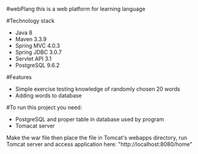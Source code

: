 #webPlang
this is a web platform for learning language

#Technology stack

* Java 8
* Maven 3.3.9
* Spring MVC 4.0.3
* Spring JDBC 3.0.7
* Servlet API 3.1
* PostgreSQL 9.6.2

#Features

* Simple exercise testing knowledge of randomly chosen 20 words
* Adding words to database

#To run this project you need:

- PostgreSQL and proper table in database used by program
- Tomacat server

Make the war file then place the file in Tomcat's webapps directory, run Tomcat server and access application here: "http://localhost:8080/home"